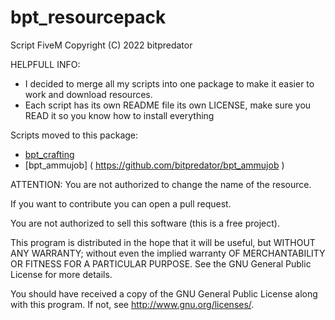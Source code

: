 # bpt_resourcepack
Script FiveM Copyright (C) 2022 bitpredator

HELPFULL INFO:
* I decided to merge all my scripts into one package to make it easier to work and download resources.
* Each script has its own README file its own LICENSE, make sure you READ it so you know how to install everything



Scripts moved to this package:
* [bpt_crafting]( https://github.com/bitpredator/bpt_crafting )
* [bpt_ammujob] ( https://github.com/bitpredator/bpt_ammujob )


ATTENTION: You are not authorized to change the name of the resource.

If you want to contribute you can open a pull request.

You are not authorized to sell this software (this is a free project).

This program is distributed in the hope that it will be useful, but WITHOUT ANY WARRANTY; without even the implied warranty OF MERCHANTABILITY OR FITNESS FOR A PARTICULAR PURPOSE. See the GNU General Public License for more details.

You should have received a copy of the GNU General Public License along with this program. If not, see http://www.gnu.org/licenses/.

